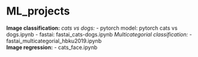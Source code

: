 # ML_projects

**Image classification:**
    *cats vs dogs:*
        - pytorch model: pytorch cats vs dogs.ipynb
        - fastai: fastai_cats-dogs.ipynb
    *Multicategorial classification:*
        - fastai_multicategorial_hbku2019.ipynb       
**Image regression:**
    - cats_face.ipynb
    
